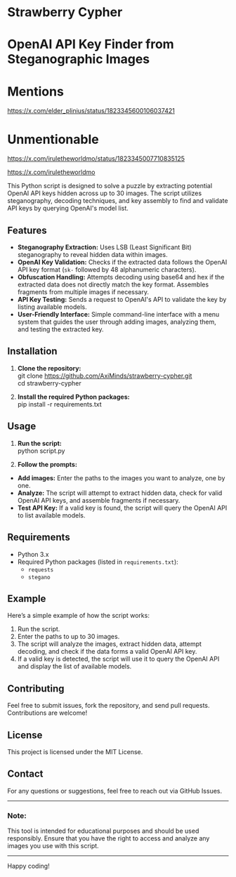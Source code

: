 # Strawberry Cypher
# OpenAI API Key Finder from Steganographic Images

# Mentions
https://x.com/elder_plinius/status/1823345600106037421

# Unmentionable
https://x.com/iruletheworldmo/status/1823345007710835125

https://x.com/iruletheworldmo

This Python script is designed to solve a puzzle by extracting potential OpenAI API keys hidden across up to 30 images. The script utilizes steganography, decoding techniques, and key assembly to find and validate API keys by querying OpenAI's model list.

## Features

- **Steganography Extraction:** Uses LSB (Least Significant Bit) steganography to reveal hidden data within images.
- **OpenAI Key Validation:** Checks if the extracted data follows the OpenAI API key format (`sk-` followed by 48 alphanumeric characters).
- **Obfuscation Handling:** Attempts decoding using base64 and hex if the extracted data does not directly match the key format. Assembles fragments from multiple images if necessary.
- **API Key Testing:** Sends a request to OpenAI's API to validate the key by listing available models.
- **User-Friendly Interface:** Simple command-line interface with a menu system that guides the user through adding images, analyzing them, and testing the extracted key.

## Installation

1. **Clone the repository:**  
git clone https://github.com/AxiMinds/strawberry-cypher.git  
cd strawberry-cypher

2. **Install the required Python packages:**  
pip install -r requirements.txt

## Usage

1. **Run the script:**  
python script.py

2. **Follow the prompts:**  
- **Add images:** Enter the paths to the images you want to analyze, one by one.  
- **Analyze:** The script will attempt to extract hidden data, check for valid OpenAI API keys, and assemble fragments if necessary.  
- **Test API Key:** If a valid key is found, the script will query the OpenAI API to list available models.

## Requirements

- Python 3.x
- Required Python packages (listed in `requirements.txt`):  
  - `requests`  
  - `stegano`

## Example

Here’s a simple example of how the script works:

1. Run the script.  
2. Enter the paths to up to 30 images.  
3. The script will analyze the images, extract hidden data, attempt decoding, and check if the data forms a valid OpenAI API key.  
4. If a valid key is detected, the script will use it to query the OpenAI API and display the list of available models.

## Contributing

Feel free to submit issues, fork the repository, and send pull requests. Contributions are welcome!

## License

This project is licensed under the MIT License.

## Contact

For any questions or suggestions, feel free to reach out via GitHub Issues.

---

### Note:

This tool is intended for educational purposes and should be used responsibly. Ensure that you have the right to access and analyze any images you use with this script.

---

Happy coding!
